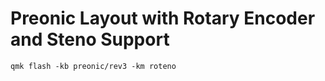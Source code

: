 # Preonic Layout with Rotary Encoder and Steno Support

```console
qmk flash -kb preonic/rev3 -km roteno
```
